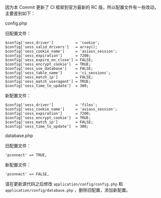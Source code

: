 因为本 Commit 更新了 CI 框架到官方最新的 RC 版，所以配置文件有一些改动，主要差别如下：

config.php

旧配置文件：

    $config['sess_driver']			= 'cookie';
    $config['sess_valid_drivers']	= array();
    $config['sess_cookie_name']		= 'asiass_session';
    $config['sess_expiration']		= 7200;
    $config['sess_expire_on_close']	= FALSE;
    $config['sess_encrypt_cookie']	= TRUE;
    $config['sess_use_database']	= FALSE;
    $config['sess_table_name']		= 'ci_sessions';
    $config['sess_match_ip']		= FALSE;
    $config['sess_match_useragent']	= TRUE;
    $config['sess_time_to_update']	= 300;


新配置文件：

    $config['sess_driver']			= 'files';
    $config['sess_cookie_name']		= 'asiass_session';
    $config['sess_expiration']		= 7200;
    $config['sess_encrypt_cookie']	= TRUE;
    $config['sess_match_ip']		= FALSE;
    $config['sess_time_to_update']	= 300;

database.php

旧配置文件：

    'pconnect' => TRUE,

新配置文件：

    'pconnect' => FALSE,

请在更新源代码之后修改 `application/config/config.php` 和 `application/config/database.php` ，删除旧配置，添加新配置。